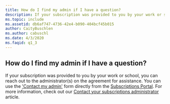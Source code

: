 ```yaml
---
title: How do I find my admin if I have a question?
description: If your subscription was provided to you by your work or school, you can reach out to the administrator(s) on the agreement for...
ms.topic: include
ms.assetid: db6af747-4736-42e4-b090-404bcf45b015
author: CaityBuschlen
ms.author: cabuschl
ms.date: 4/3/2020
ms.faqid: q1_3
---
```


## How do I find my admin if I have a question?

If your subscription was provided to you by your work or school, you can reach out to the administrator(s) on the agreement for assistance. You can use the ['Contact my admin'](https://my.visualstudio.com/Subscriptions?DisplayContactMyAdminForm=true) form directly from the [Subscriptions Portal](https://my.visualstudio.com/benefits). For more information, check out our [Contact your subscriptions administrator](../../../../contact-my-admin.md) article.